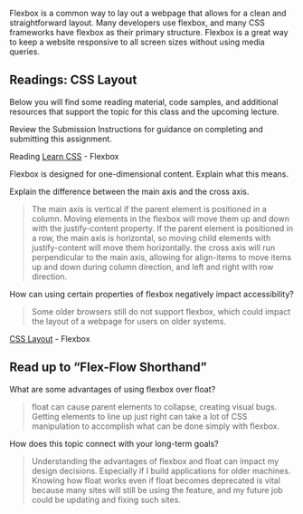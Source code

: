 Flexbox is a common way to lay out a webpage that allows for a clean and straightforward layout. Many developers use flexbox, and many CSS frameworks have flexbox as their primary structure. 
Flexbox is a great way to keep a website responsive to all screen sizes without using media queries. 

## Readings: CSS Layout
Below you will find some reading material, code samples, and additional resources that support the topic for this class and the upcoming lecture.

Review the Submission Instructions for guidance on completing and submitting this assignment.

Reading
[Learn CSS](https://web.dev/learn/css/flexbox/) - Flexbox

Flexbox is designed for one-dimensional content. Explain what this means.  




Explain the difference between the main axis and the cross axis.  
> The main axis is vertical if the parent element is positioned in a column. Moving elements in the flexbox will move them up and down with the justify-content property.
> If the parent element is positioned in a row, the main axis is horizontal, so moving child elements with justify-content will move them horizontally.
>the cross axis will run perpendicular to the main axis, allowing for align-items to move items up and down during column direction, and left and right with row direction.



How can using certain properties of flexbox negatively impact accessibility?  
>Some older browsers still do not support flexbox, which could impact the layout of a webpage for users on older systems. 


[CSS Layout](https://developer.mozilla.org/en-US/docs/Learn/CSS/CSS_layout/Flexbox) - Flexbox

## Read up to “Flex-Flow Shorthand”

What are some advantages of using flexbox over float?  
>float can cause parent elements to collapse, creating visual bugs. Getting elements to line up just right can take a lot of CSS manipulation to accomplish what can be done simply with flexbox.



How does this topic connect with your long-term goals?  
> Understanding the advantages of flexbox and float can impact my design decisions. Especially if I build applications for older machines. Knowing how float works even if float becomes deprecated is vital because many sites will still be using the feature, and my future job could be updating and fixing such sites.


